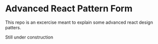 # Advanced React Pattern Form

This repo is an excercise meant to explain some advanced react design patters.

Still under construction